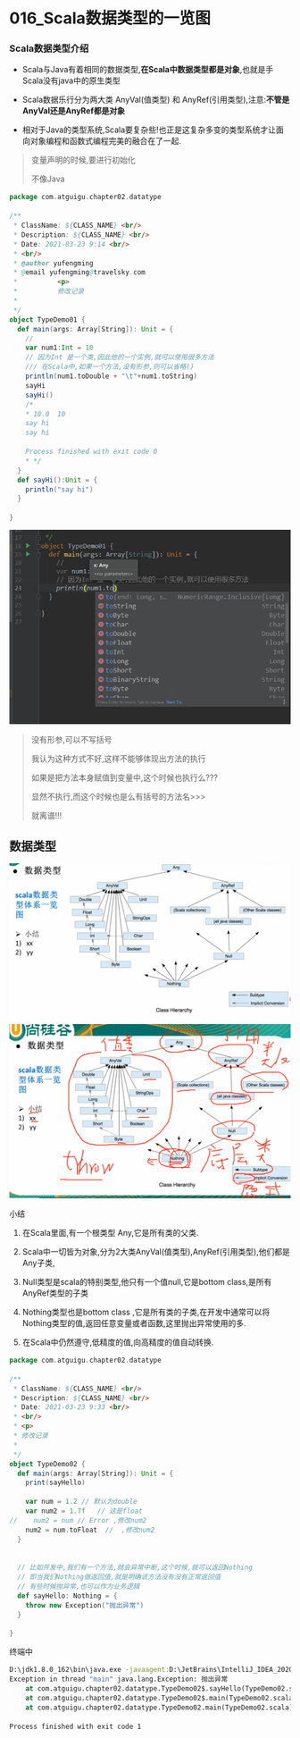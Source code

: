 # 016_Scala数据类型的一览图

### Scala数据类型介绍

- Scala与Java有着相同的数据类型,**在Scala中数据类型都是对象**,也就是手Scala没有java中的原生类型

- Scala数据乐行分为两大类 AnyVal(值类型) 和 AnyRef(引用类型),注意:**不管是AnyVal还是AnyRef都是对象**

- 相对于Java的类型系统,Scala要复杂些!也正是这复杂多变的类型系统才让面向对象编程和函数式编程完美的融合在了一起.



> 变量声明的时候,要进行初始化
>
> 不像Java

```scala
package com.atguigu.chapter02.datatype

/**
 * ClassName: ${CLASS_NAME} <br/>
 * Description: ${CLASS_NAME} <br/>
 * Date: 2021-03-23 9:14 <br/>
 * <br/>
 * @author yufengming
 * @email yufengming@travelsky.com
 *          <p>
 *          修改记录
 *
 */
object TypeDemo01 {
  def main(args: Array[String]): Unit = {
    //
    var num1:Int = 10
    // 因为Int 是一个类,因此他的一个实例,就可以使用很多方法
    /// 在Scala中,如果一个方法,没有形参,则可以省略()
    println(num1.toDouble + "\t"+num1.toString)
    sayHi
    sayHi()
    /*
    * 10.0	10
    say hi
    say hi
    
    Process finished with exit code 0
    * */
  }
  def sayHi():Unit = {
    println("say hi")
  }

}

```



![image-20210323091605417](016_Scala%E6%95%B0%E6%8D%AE%E7%B1%BB%E5%9E%8B%E7%9A%84%E4%B8%80%E8%A7%88%E5%9B%BE/image-20210323091605417.png)

> 没有形参,可以不写括号
>
> 我认为这种方式不好,这样不能够体现出方法的执行
>
> 如果是把方法本身赋值到变量中,这个时候也执行么???
>
> 显然不执行,而这个时候也是么有括号的方法名>>>
>
> 就离谱!!!

## 数据类型

![image-20210323092927121](016_Scala%E6%95%B0%E6%8D%AE%E7%B1%BB%E5%9E%8B%E7%9A%84%E4%B8%80%E8%A7%88%E5%9B%BE/image-20210323092927121.png)

![image-20210323092908049](016_Scala%E6%95%B0%E6%8D%AE%E7%B1%BB%E5%9E%8B%E7%9A%84%E4%B8%80%E8%A7%88%E5%9B%BE/image-20210323092908049.png)

小结

1. 在Scala里面,有一个根类型 Any,它是所有类的父类.

2. Scala中一切皆为对象,分为2大类AnyVal(值类型),AnyRef(引用类型),他们都是Any子类,

3. Null类型是scala的特别类型,他只有一个值null,它是bottom class,是所有AnyRef类型的子类

4. Nothing类型也是bottom class ,它是所有类的子类,在开发中通常可以将Nothing类型的值,返回任意变量或者函数,这里抛出异常使用的多.

5. 在Scala中仍然遵守,低精度的值,向高精度的值自动转换.

   

```scala
package com.atguigu.chapter02.datatype

/**
 * ClassName: ${CLASS_NAME} <br/>
 * Description: ${CLASS_NAME} <br/>
 * Date: 2021-03-23 9:33 <br/>
 * <br/>
 * <p>
 * 修改记录
 *
 */
object TypeDemo02 {
  def main(args: Array[String]): Unit = {
    print(sayHello)

    var num = 1.2 // 默认为double
    var num2 = 1.7f   // 这是float
//    num2 = num // Error ,修改num2
    num2 = num.toFloat  //  ,修改num2
  }


  // 比如开发中,我们有一个方法,就会异常中断,这个时候,就可以返回Nothing
  // 即当我们Nothing做返回值,就是明确该方法没有没有正常返回值
  // 有些时候抛异常,也可以作为业务逻辑
  def sayHello: Nothing = {
    throw new Exception("抛出异常")
  }

}

```



终端中



```cmd
D:\jdk1.8.0_162\bin\java.exe -javaagent:D:\JetBrains\IntelliJ_IDEA_2020.2.1\lib\idea_rt.jar=57017:D:\JetBrains\IntelliJ_IDEA_2020.2.1\bin -Dfile.encoding=UTF-8 -classpath D:\jdk1.8.0_162\jre\lib\charsets.jar;D:\jdk1.8.0_162\jre\lib\deploy.jar;D:\jdk1.8.0_162\jre\lib\ext\access-bridge-64.jar;D:\jdk1.8.0_162\jre\lib\ext\cldrdata.jar;D:\jdk1.8.0_162\jre\lib\ext\dnsns.jar;D:\jdk1.8.0_162\jre\lib\ext\jaccess.jar;D:\jdk1.8.0_162\jre\lib\ext\jfxrt.jar;D:\jdk1.8.0_162\jre\lib\ext\localedata.jar;D:\jdk1.8.0_162\jre\lib\ext\nashorn.jar;D:\jdk1.8.0_162\jre\lib\ext\sunec.jar;D:\jdk1.8.0_162\jre\lib\ext\sunjce_provider.jar;D:\jdk1.8.0_162\jre\lib\ext\sunmscapi.jar;D:\jdk1.8.0_162\jre\lib\ext\sunpkcs11.jar;D:\jdk1.8.0_162\jre\lib\ext\zipfs.jar;D:\jdk1.8.0_162\jre\lib\javaws.jar;D:\jdk1.8.0_162\jre\lib\jce.jar;D:\jdk1.8.0_162\jre\lib\jfr.jar;D:\jdk1.8.0_162\jre\lib\jfxswt.jar;D:\jdk1.8.0_162\jre\lib\jsse.jar;D:\jdk1.8.0_162\jre\lib\management-agent.jar;D:\jdk1.8.0_162\jre\lib\plugin.jar;D:\jdk1.8.0_162\jre\lib\resources.jar;D:\jdk1.8.0_162\jre\lib\rt.jar;D:\IdeaProjects\scala\code\java0705scala\target\classes;D:\env\scala\lib\scala-library.jar;D:\env\scala\lib\scala-reflect.jar com.atguigu.chapter02.datatype.TypeDemo02
Exception in thread "main" java.lang.Exception: 抛出异常
	at com.atguigu.chapter02.datatype.TypeDemo02$.sayHello(TypeDemo02.scala:22)
	at com.atguigu.chapter02.datatype.TypeDemo02$.main(TypeDemo02.scala:14)
	at com.atguigu.chapter02.datatype.TypeDemo02.main(TypeDemo02.scala)

Process finished with exit code 1
```

